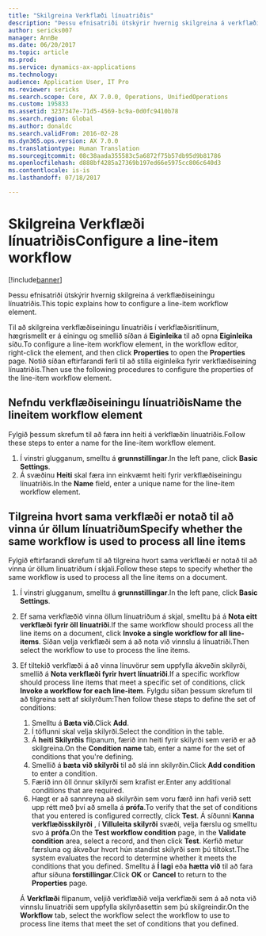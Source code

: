 ```yaml
---
title: "Skilgreina Verkflæði línuatriðis"
description: "Þessu efnisatriði útskýrir hvernig skilgreina á verkflæðiseiningu línuatriðis."
author: sericks007
manager: AnnBe
ms.date: 06/20/2017
ms.topic: article
ms.prod: 
ms.service: dynamics-ax-applications
ms.technology: 
audience: Application User, IT Pro
ms.reviewer: sericks
ms.search.scope: Core, AX 7.0.0, Operations, UnifiedOperations
ms.custom: 195833
ms.assetid: 3237347e-71d5-4569-bc9a-0d0fc9410b78
ms.search.region: Global
ms.author: donaldc
ms.search.validFrom: 2016-02-28
ms.dyn365.ops.version: AX 7.0.0
ms.translationtype: Human Translation
ms.sourcegitcommit: 08c38aada355583c5a6872f75b57db95d9b81786
ms.openlocfilehash: d888bf4285a27369b197ed66e5975cc806c640d3
ms.contentlocale: is-is
ms.lasthandoff: 07/18/2017

---
```


# <a name="configure-a-line-item-workflow"></a><span data-ttu-id="0a917-103">Skilgreina Verkflæði línuatriðis</span><span class="sxs-lookup"><span data-stu-id="0a917-103">Configure a line-item workflow</span></span>

[!include[banner](../includes/banner.md)]


<span data-ttu-id="0a917-104">Þessu efnisatriði útskýrir hvernig skilgreina á verkflæðiseiningu línuatriðis.</span><span class="sxs-lookup"><span data-stu-id="0a917-104">This topic explains how to configure a line-item workflow element.</span></span>

<span data-ttu-id="0a917-105">Til að skilgreina verkflæðiseiningu línuatriðis í verkflæðisritlinum, hægrismellt er á einingu og smellið síðan á **Eiginleika** til að opna **Eiginleika** síðu.</span><span class="sxs-lookup"><span data-stu-id="0a917-105">To configure a line-item workflow element, in the workflow editor, right-click the element, and then click **Properties** to open the **Properties** page.</span></span> <span data-ttu-id="0a917-106">Notið síðan eftirfarandi ferli til að stilla eiginleika fyrir verkflæðiseining línuatriðis.</span><span class="sxs-lookup"><span data-stu-id="0a917-106">Then use the following procedures to configure the properties of the line-item workflow element.</span></span>

## <a name="name-the-lineitem-workflow-element"></a><span data-ttu-id="0a917-107">Nefndu verkflæðiseiningu línuatriðis</span><span class="sxs-lookup"><span data-stu-id="0a917-107">Name the lineitem workflow element</span></span>
<span data-ttu-id="0a917-108">Fylgið þessum skrefum til að færa inn heiti á verkflæðin línuatriðis.</span><span class="sxs-lookup"><span data-stu-id="0a917-108">Follow these steps to enter a name for the line-item workflow element.</span></span>

1.  <span data-ttu-id="0a917-109">Í vinstri glugganum, smelltu á **grunnstillingar**.</span><span class="sxs-lookup"><span data-stu-id="0a917-109">In the left pane, click **Basic Settings**.</span></span>
2.  <span data-ttu-id="0a917-110">Á svæðinu **Heiti** skal færa inn einkvæmt heiti fyrir verkflæðiseiningu línuatriðis.</span><span class="sxs-lookup"><span data-stu-id="0a917-110">In the **Name** field, enter a unique name for the line-item workflow element.</span></span>

## <a name="specify-whether-the-same-workflow-is-used-to-process-all-line-items"></a><span data-ttu-id="0a917-111">Tilgreina hvort sama verkflæði er notað til að vinna úr öllum línuatriðum</span><span class="sxs-lookup"><span data-stu-id="0a917-111">Specify whether the same workflow is used to process all line items</span></span>
<span data-ttu-id="0a917-112">Fylgið eftirfarandi skrefum til að tilgreina hvort sama verkflæði er notað til að vinna úr öllum línuatriðum í skjali.</span><span class="sxs-lookup"><span data-stu-id="0a917-112">Follow these steps to specify whether the same workflow is used to process all the line items on a document.</span></span>

1.  <span data-ttu-id="0a917-113">Í vinstri glugganum, smelltu á **grunnstillingar**.</span><span class="sxs-lookup"><span data-stu-id="0a917-113">In the left pane, click **Basic Settings**.</span></span>
2.  <span data-ttu-id="0a917-114">Ef sama verkflæðið vinna öllum línuatriðum á skjal, smelltu þá á **Nota eitt verkflæði fyrir öll línuatriði**.</span><span class="sxs-lookup"><span data-stu-id="0a917-114">If the same workflow should process all the line items on a document, click **Invoke a single workflow for all line-items**.</span></span> <span data-ttu-id="0a917-115">Síðan velja verkflæði sem á að nota við vinnslu á línuatriði.</span><span class="sxs-lookup"><span data-stu-id="0a917-115">Then select the workflow to use to process the line items.</span></span>
3.  <span data-ttu-id="0a917-116">Ef tiltekið verkflæði á að vinna línuvörur sem uppfylla ákveðin skilyrði, smellið á **Nota verkflæði fyrir hvert línuatriði**.</span><span class="sxs-lookup"><span data-stu-id="0a917-116">If a specific workflow should process line items that meet a specific set of conditions, click **Invoke a workflow for each line-item**.</span></span> <span data-ttu-id="0a917-117">Fylgdu síðan þessum skrefum til að tilgreina sett af skilyrðum:</span><span class="sxs-lookup"><span data-stu-id="0a917-117">Then follow these steps to define the set of conditions:</span></span>
    1.  <span data-ttu-id="0a917-118">Smelltu á **Bæta við**.</span><span class="sxs-lookup"><span data-stu-id="0a917-118">Click **Add**.</span></span>
    2.  <span data-ttu-id="0a917-119">Í töflunni skal velja skilyrði.</span><span class="sxs-lookup"><span data-stu-id="0a917-119">Select the condition in the table.</span></span>
    3.  <span data-ttu-id="0a917-120">Á **heiti Skilyrðis** flipanum, færið inn heiti fyrir skilyrði sem verið er að skilgreina.</span><span class="sxs-lookup"><span data-stu-id="0a917-120">On the **Condition name** tab, enter a name for the set of conditions that you're defining.</span></span>
    4.  <span data-ttu-id="0a917-121">Smellið á **bæta við skilyrði** til að slá inn skilyrðin.</span><span class="sxs-lookup"><span data-stu-id="0a917-121">Click **Add condition** to enter a condition.</span></span>
    5.  <span data-ttu-id="0a917-122">Færið inn öll önnur skilyrði sem krafist er.</span><span class="sxs-lookup"><span data-stu-id="0a917-122">Enter any additional conditions that are required.</span></span>
    6.  <span data-ttu-id="0a917-123">Hægt er að sannreyna að skilyrðin sem voru færð inn hafi verið sett upp rétt með því að smella á **prófa**.</span><span class="sxs-lookup"><span data-stu-id="0a917-123">To verify that the set of conditions that you entered is configured correctly, click **Test**.</span></span> <span data-ttu-id="0a917-124">Á síðunni **Kanna verkflæðisskilyrði** , í **Villuleita skilyrði** svæði, velja færslu og smelltu svo á **prófa**.</span><span class="sxs-lookup"><span data-stu-id="0a917-124">On the **Test workflow condition** page, in the **Validate condition** area, select a record, and then click **Test**.</span></span> <span data-ttu-id="0a917-125">Kerfið metur færsluna og ákveður hvort hún standist skilyrði sem þú tiltókst.</span><span class="sxs-lookup"><span data-stu-id="0a917-125">The system evaluates the record to determine whether it meets the conditions that you defined.</span></span> <span data-ttu-id="0a917-126">Smelltu á **Í lagi** eða **hætta við** til að fara aftur síðuna **forstillingar**.</span><span class="sxs-lookup"><span data-stu-id="0a917-126">Click **OK** or **Cancel** to return to the **Properties** page.</span></span>

    <span data-ttu-id="0a917-127">Á **Verkflæði** flipanum, veljið verkflæðið velja verkflæði sem á að nota við vinnslu línuatriði sem uppfylla skilyrðasettin sem þú skilgreindir.</span><span class="sxs-lookup"><span data-stu-id="0a917-127">On the **Workflow** tab, select the workflow select the workflow to use to process line items that meet the set of conditions that you defined.</span></span>





